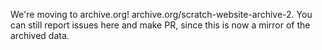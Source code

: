 We're moving to archive.org! archive.org/scratch-website-archive-2. You can still report issues here and make PR, since this is now a mirror of the archived data.
